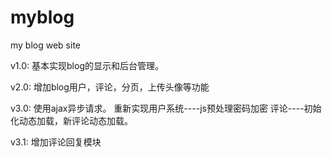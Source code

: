 # myblog
my blog web site


v1.0: 基本实现blog的显示和后台管理。

v2.0: 增加blog用户，评论，分页，上传头像等功能

v3.0: 使用ajax异步请求。
      重新实现用户系统----js预处理密码加密
      评论----初始化动态加载，新评论动态加载。

v3.1: 增加评论回复模块
